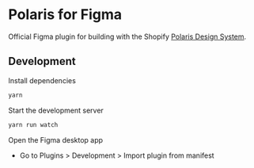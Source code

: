# Polaris for Figma

Official Figma plugin for building with the Shopify [Polaris Design System](https://polaris.shopify.com/).

## Development

Install dependencies

```sh
yarn
```

Start the development server

```sh
yarn run watch
```

Open the Figma desktop app

- Go to Plugins > Development > Import plugin from manifest
